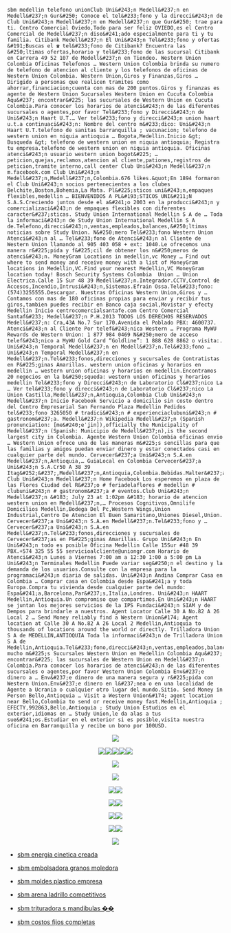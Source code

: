 
```
sbm medellin telefono unionClub Uni&#243;n Medell&#237;n en Medell&#237;n Gur&#250; Conoce el tel&#233;fono y la direcci&#243;n de Club Uni&#243;n Medell&#237;n en Medell&#237;n que Gur&#250; trae para ti. Centro Comercial Oviedo,Todo para ser feliz OVIEDO,es el Centro Comercial de Medell&#237;n dise&#241;ado especialmente para ti y tu familia. Citibank Medell&#237;n El Uni&#243;n Tel&#233;fono y ofertas &#191;Buscas el ☎ tel&#233;fono de Citibank? Encuentra las &#250;ltimas ofertas,horario y tel&#233;fono de las sucursal Citibank en Carrera 49 52 107 de Medell&#237;n en Tiendeo. Western Union Colombia Oficinas Telefonos … Western Union Colombia brinda su numero de telefono de atencion al cliente y los telefonos de oficinas de Western Union Colombia. Western Union,Giros y Finanzas,Giros … Dirigido a personas que realicen tramites como ahorrar,financiacion;cuenta con mas de 200 puntos.Giros y finanzas es agente de Western Union Sucursales Western Union en Cucuta Colombia Aqu&#237; encontrar&#225; las sucursales de Western Union en Cucuta Colombia.Para conocer los horarios de atenci&#243;n de las diferentes sucursales o agentes,por favor Tel&#233;fono y Direcci&#243;n de Uni&#243;n Haart U.T.… Ver tel&#233;fono y direcci&#243;n union haart u.t.a continuaci&#243;n: Nombre del centro m&#233;dico: Uni&#243;n Haart U.T.telefono de sanitas barranquilla ; vacunacion; telefono de western union en niquia antioquia … Bogota,Medellin.Inicio &gt; Busqueda &gt; telefono de western union en niquia antioquia; Registra tu empresa.telefono de western union en niquia antioquia. Oficinas atenci&#243;n usuario western union bogot&#225; … peticion,quejas,reclamos,atencion al cliente,pationes,registros de peticion,tramite interno,call center Club Uni&#243;n Medell&#237;n m.facebook.com Club Uni&#243;n Medell&#237;n,Medell&#237;n,Colombia.676 likes.&quot;En 1894 formaron el Club Uni&#243;n socios pertenecientes a los clubes Belchite,Boston,Bohemia,La Mata. Pl&#225;sticos uni&#243;n,empaques flexibles,medellin … BIENVENIDOS A PL&#193;STICOS UNI&#211;N S.A.S.Creciendo juntos desde el a&#241;o 2003 en la producci&#243;n y comercializaci&#243;n de empaques flexibles con diferentes caracter&#237;sticas. Study Union International Medellin S A de … Toda la informaci&#243;n de Study Union International Medellin S A de.Telefono,direcci&#243;n,ventas,empleados,balances,&#250;ltimas noticias sobre Study Union. N&#250;mero Tel&#233;fono Western Union Atenci&#243;n al … Tel&#233;fono de Atenci&#243;n al Cliente de Western Union llamando al 905 403 058 + ext: 1040.Le ofrecemos una manera r&#225;pida y f&#225;cil de obtener los n&#250;meros de atenci&#243;n. MoneyGram Locations in medellin,vc Money … Find out where to send money and receive money with a list of MoneyGram locations in Medellin,VC.Find your nearest Medellin,VC MoneyGram location today! Bosch Security Systems Colombia  Union … Union Electrica.Calle 15 Sur 48 39 Medell&#237;n.Integrador.CCTV,Control de Accesos,Incendio,Intrusi&#243;n,Sistemas.Efrain Ossa.Tel&#233;fono: (574)3255555.Descargar. Nuestras Oficinas Western Union,Giros y … Contamos con mas de 180 oficinas propias para enviar y recibir tus giros,tambien puedes recibir en Banco caja social,Movistar y efecty Medellin Inicio centrocomercialsantafe.com Centro Comercial Santaf&#233; Medell&#237;n P.H.2013 TODOS LOS DERECHOS RESERVADOS Medell&#237;n: Cra,43A No.7 Sur 170.Avenida el Poblado PBX: 4600737. Atenci&#243;n al Cliente Por telef&#243;nica Western … Programa MyWU Rewards de Western Union: 1 877 984 0469 N&#250;mero de acceso telef&#243;nico a MyWU Gold Card “Goldline”: 1 888 628 8862 o visita:. Uni&#243;n Temporal Medell&#237;n en Medell&#237;n.Tel&#233;fono … Uni&#243;n Temporal Medell&#237;n en Medell&#237;n.Tel&#233;fonos,direcciones y sucursales de Contratistas en P&#225;ginas Amarillas. western union oficinas y horarios en medellin … western union oficinas y horarios en medellin.Encontramos 20 negocios en la b&#250;squeda: western union oficinas y horarios medellin Tel&#233;fono y Direcci&#243;n de Laboratorio Cl&#237;nico La … Ver tel&#233;fono y direcci&#243;n de Laboratorio Cl&#237;nico La Union Castilla,Medell&#237;n,Antioquia,Colombia Club Uni&#243;n Medell&#237;n Inicio Facebook Servicio a domicilio sin costo dentro del Centro Empresarial San Fernando Plaza Medellin Pedidos tel&#233;fono 3265050 # tradici&#243;n # experienciaclubuni&#243;n # gastronom&#237;a. Medell&#237;n Wikipedia Medell&#237;n (Spanish pronunciation: [me&#240;eˈʝin]),officially the Municipality of Medell&#237;n (Spanish: Municipio de Medell&#237;n),is the second largest city in Colombia. Agente Western Union Colombia oficinas envio … Western Union ofrece una de las maneras m&#225;s sencillas para que las familias y amigos puedan enviar dinero y estar conectados casi en cualquier parte del mundo. Cervecer&#237;a Uni&#243;n S.A.en Medell&#237;n,Antioquia,… GuiaLocal en Colombia Cervecer&#237;a Uni&#243;n S.A.Cr50 A 38 39 Itag&#252;&#237;,Medell&#237;n,Antioquia,Colombia.Bebidas.Malter&#237;as.Cervecer&#237;as Club Uni&#243;n Medell&#237;n Home Facebook Los esperemos en plaza de las Flores Ciudad del R&#237;o # feriadelaflores # medellin # clubuni&#243;n # gastronom&#237;a # eventos.Club Uni&#243;n Medell&#237;n &#183; July 23 at 1:02pm &#183; horario de atencion western union en Medell&#237;n,… Procesos Cognitivos,Omnilife Domicilios Medellin,Bodega Del Pc,Western Wings,Union Industrial,Centro De Atencion El Buen Samaritano,Uniones Diesel,Union. Cervecer&#237;a Uni&#243;n S.A.en Medell&#237;n.Tel&#233;fono y … Cervecer&#237;a Uni&#243;n S.A.en Medell&#237;n.Tel&#233;fonos,direcciones y sucursales de Cervecer&#237;as en P&#225;ginas Amarillas. Grupo Uni&#243;n En Uni&#243;n todo es posible Oficina Medellin Calle 15Sur #48 39 PBX.+574 325 55 55 servicioalcliente@uniongr.com Horario de Atenci&#243;n Lunes a Viernes 7:00 am a 12:30 1:00 a 5:00 pm La Uni&#243;n Terminales Medellin Puede variar seg&#250;n el destino y la demanda de los usuarios.Consulte con la empresa para la programaci&#243;n diaria de salidas. Uni&#243;n Andina Comprar Casa en Colombia … Comprar casa en Colombia desde Espa&#241;a y toda Europa.Compra tu vivienda desde cualquier parte del mundo: Espa&#241;a,Barcelona,Par&#237;s,Italia,Londres. Uni&#243;n HAART Medellin,Antioquia.Un compromiso que compartimos.En Uni&#243;n HAART se juntan los mejores servicios de la IPS Fundaci&#243;n SIAM y de Dempos para brindarle a nuestros. Agent Locator Calle 30 A No.82 A 26 Local 2 … Send Money reliably find a Western Union&#174; Agent location at Calle 30 A No.82 A 26 Local 2 Medellin,Antioquia to thousands of locations around the world or directly. Trilladora Union S A de MEDELLIN,ANTIOQUIA Toda la informaci&#243;n de Trilladora Union S A de Medellin,Antioquia.Tel&#233;fono,direcci&#243;n,ventas,empleados,balances,y mucho m&#225;s Sucursales Western Union en Medellin Colombia Aqu&#237; encontrar&#225; las sucursales de Western Union en Medell&#237;n Colombia.Para conocer los horarios de atenci&#243;n de las diferentes sucursales o agentes,por favor Western Union Colombia Env&#237;e dinero a … Env&#237;e dinero de una manera segura y r&#225;pida con Western Union.Env&#237;e dinero en l&#237;nea o en una localidad de Agente a Ucrania o cualquier otro lugar del mundo.Sitio. Send Money in Person Bello,Antioquia … Visit a Western Union&#174; agent location near Bello,Colombia to send or receive money fast.Medellin,Antioquia ; EFECTY,992863,Bello,Antioquia ; Study Union Estudios en el exterior,idiomas en … Study Union,le da alas a tus sue&#241;os.Estudiar en el exterior si es posible,visita nuestra oficina en Barranquilla y recibe un bono por 100USD. 
```

<div align="center">

<a href="https://es-crusher.shibang-china.com/github&k=sbm+medellin+telefono+union"><img src="https://static.shibang-china.com/es/crusher/logo.jpg"></a>

<a href="https://es-crusher.shibang-china.com/github&k=sbm+medellin+telefono+union"><img src="https://static.shibang-china.com/es/crusher/index.jpg"></a><a href="https://es-crusher.shibang-china.com/material.htmlgithub&k=sbm+medellin+telefono+union"><img src="https://static.shibang-china.com/es/crusher/material.jpg"></a><a href="https://es-crusher.shibang-china.com/application.htmlgithub&k=sbm+medellin+telefono+union"><img src="https://static.shibang-china.com/es/crusher/application.jpg"></a><a href="https://es-crusher.shibang-china.com/aboutus.htmlgithub&k=sbm+medellin+telefono+union"><img src="https://static.shibang-china.com/es/crusher/aboutus.jpg"></a><a href="https://es-crusher.shibang-china.com/contact.htmlgithub&k=sbm+medellin+telefono+union"><img src="https://static.shibang-china.com/es/crusher/contact.jpg"></a>

<a href="https://es-crusher.shibang-china.com/github&k=sbm+medellin+telefono+union"><img src="https://static.shibang-china.com/es/crusher/banner.jpg"></a>

<a href="https://swt.shibang-china.com/github&k=sbm+medellin+telefono+union"><img src="https://static.shibang-china.com/es/crusher/text.jpg"></a>

<a href="https://swt.shibang-china.com/github&k=sbm+medellin+telefono+union"><img src="https://static.shibang-china.com/es/crusher/chat.jpg"></a><a href="https://es-crusher.shibang-china.com/contact.htmlgithub&k=sbm+medellin+telefono+union"><img src="https://static.shibang-china.com/es/crusher/message.jpg"></a>

<a href="https://es-crusher.shibang-china.com/products/pe.htmlgithub&k=sbm+medellin+telefono+union"><img src="https://static.shibang-china.com/es/crusher/pe.jpg"></a><a href="https://es-crusher.shibang-china.com/products/pf.htmlgithub&k=sbm+medellin+telefono+union"><img src="https://static.shibang-china.com/es/crusher/pf.jpg"></a>

<a href="https://es-crusher.shibang-china.com/products/hpt.htmlgithub&k=sbm+medellin+telefono+union"><img src="https://static.shibang-china.com/es/crusher/hpt.jpg"></a><a href="https://es-crusher.shibang-china.com/products/vsi.htmlgithub&k=sbm+medellin+telefono+union"><img src="https://static.shibang-china.com/es/crusher/vsi.jpg"></a>

<a href="https://es-crusher.shibang-china.com/products/klv.htmlgithub&k=sbm+medellin+telefono+union"><img src="https://static.shibang-china.com/es/crusher/klv.jpg"></a><a href="https://es-crusher.shibang-china.com/products/portable.htmlgithub&k=sbm+medellin+telefono+union"><img src="https://static.shibang-china.com/es/crusher/portable.jpg"></a>

<a href="https://swt.shibang-china.com/github&k=sbm+medellin+telefono+union"><img src="https://static.shibang-china.com/es/crusher/case.jpg"></a>

</div>


* [sbm energia cinetica creada](sbm%20energia%20cinetica%20creada.md)

* [sbm embolsadora granos moledora](sbm%20embolsadora%20granos%20moledora.md)

* [sbm moldes plastico empresa](sbm%20moldes%20plastico%20empresa.md)

* [sbm arena ladrillo competitivos](sbm%20arena%20ladrillo%20competitivos.md)

* [sbm trituradora s mandibulas ��](sbm%20trituradora%20s%20mandibulas%20%EF%BF%BD%EF%BF%BD.md)

* [sbm costos fijos completas](sbm%20costos%20fijos%20completas.md)
